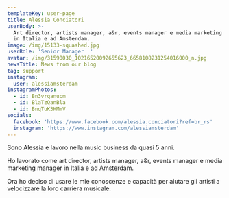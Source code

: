 ```yaml
---
templateKey: user-page
title: Alessia Conciatori
userBody: >-
  Art director, artists manager, a&r, events manager e media marketing manager
  in Italia e ad Amsterdam.
image: /img/15133-squashed.jpg
userRole: 'Senior Manager  '
avatar: /img/31590030_10216520092655623_6658108231254016000_n.jpg
newsTitle: News from our blog
tag: support
instagram:
  user: alessiamsterdam
instagramPhotos:
  - id: Bn3vrqanucm
  - id: BlaTzQanBla
  - id: BnqTuK3HMmV
socials:
  facebook: 'https://www.facebook.com/alessia.conciatori?ref=br_rs'
  instagram: 'https://www.instagram.com/alessiamsterdam'
---
```

Sono Alessia e lavoro nella music business da quasi 5 anni.

Ho lavorato come art director, artists manager, a&r, events manager e media marketing manager in Italia e ad Amsterdam.

Ora ho deciso di usare le mie conoscenze e capacità per aiutare gli artisti a velocizzare la loro carriera musicale.
